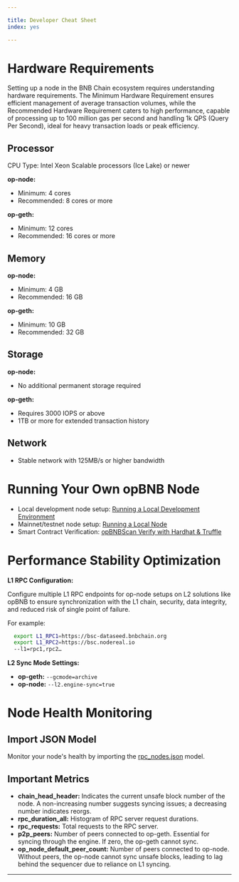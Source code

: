 ```yaml
---

title: Developer Cheat Sheet
index: yes

---
```


# Hardware Requirements

Setting up a node in the BNB Chain ecosystem requires understanding hardware requirements. The Minimum Hardware Requirement ensures efficient management of average transaction volumes, while the Recommended Hardware Requirement caters to high performance, capable of processing up to 100 million gas per second and handling 1k QPS (Query Per Second), ideal for heavy transaction loads or peak efficiency.

## Processor

CPU Type: Intel Xeon Scalable processors (Ice Lake) or newer 

**op-node:**  
- Minimum: 4 cores
- Recommended: 8 cores or more

**op-geth:** 
- Minimum: 12 cores
- Recommended: 16 cores or more

## Memory

**op-node:**  
- Minimum: 4 GB
- Recommended: 16 GB

**op-geth:** 
- Minimum: 10 GB
- Recommended: 32 GB

## Storage

**op-node:**  
- No additional permanent storage required

**op-geth:** 
- Requires 3000 IOPS or above
- 1TB or more for extended transaction history

## Network

- Stable network with 125MB/s or higher bandwidth

# Running Your Own opBNB Node

- Local development node setup: [Running a Local Development Environment](https://docs.bnbchain.org/opbnb-docs/docs/tutorials/running-a-local-development-environment)
- Mainnet/testnet node setup: [Running a Local Node](https://docs.bnbchain.org/opbnb-docs/docs/tutorials/running-a-local-node)
- Smart Contract Verification: [opBNBScan Verify with Hardhat & Truffle](https://docs.bnbchain.org/opbnb-docs/docs/tutorials/opbnbscan-verify-hardhat-truffle)

# Performance Stability Optimization

**L1 RPC Configuration:**

Configure multiple L1 RPC endpoints for op-node setups on L2 solutions like opBNB to ensure synchronization with the L1 chain, security, data integrity, and reduced risk of single point of failure.

For example:
```bash
  export L1_RPC1=https://bsc-dataseed.bnbchain.org
  export L1_RPC2=https://bsc.nodereal.io
  --l1=rpc1,rpc2…
```

**L2 Sync Mode Settings:**

- **op-geth:** `--gcmode=archive`
- **op-node:** `--l2.engine-sync=true`

# Node Health Monitoring

## Import JSON Model

Monitor your node's health by importing the [rpc_nodes.json](../monitor/rpc_nodes.json) model.

## Important Metrics

- **chain_head_header:** Indicates the current unsafe block number of the node. A non-increasing number suggests syncing issues; a decreasing number indicates reorgs.
- **rpc_duration_all:** Histogram of RPC server request durations.
- **rpc_requests:** Total requests to the RPC server.
- **p2p_peers:** Number of peers connected to op-geth. Essential for syncing through the engine. If zero, the op-geth cannot sync.
- **op_node_default_peer_count:** Number of peers connected to op-node. Without peers, the op-node cannot sync unsafe blocks, leading to lag behind the sequencer due to reliance on L1 syncing.

---